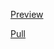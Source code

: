 [Preview](https://olegobiukh.github.io/redux-barley-brick/)

[Pull](https://github.com/olegobiukh/redux-barley-brick/pull/1/files)
